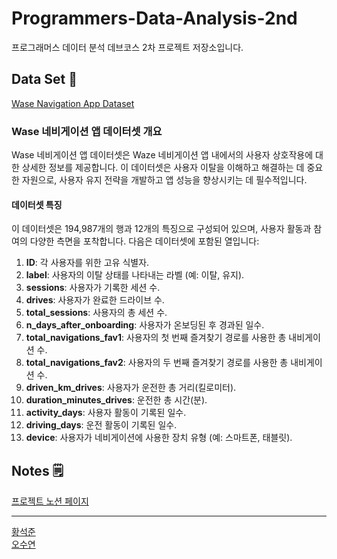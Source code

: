 # Programmers-Data-Analysis-2nd
프로그래머스 데이터 분석 데브코스 2차 프로젝트 저장소입니다.

## Data Set 🛒
[Wase Navigation App Dataset](https://www.kaggle.com/datasets/raminhuseyn/wase-navigation-app-dataset) <br>

### Wase 네비게이션 앱 데이터셋 개요

Wase 네비게이션 앱 데이터셋은 Waze 네비게이션 앱 내에서의 사용자 상호작용에 대한 상세한 정보를 제공합니다. 이 데이터셋은 사용자 이탈을 이해하고 해결하는 데 중요한 자원으로, 사용자 유지 전략을 개발하고 앱 성능을 향상시키는 데 필수적입니다.

#### 데이터셋 특징

이 데이터셋은 194,987개의 행과 12개의 특징으로 구성되어 있으며, 사용자 활동과 참여의 다양한 측면을 포착합니다. 다음은 데이터셋에 포함된 열입니다:

1. **ID**: 각 사용자를 위한 고유 식별자.
2. **label**: 사용자의 이탈 상태를 나타내는 라벨 (예: 이탈, 유지).
3. **sessions**: 사용자가 기록한 세션 수.
4. **drives**: 사용자가 완료한 드라이브 수.
5. **total_sessions**: 사용자의 총 세션 수.
6. **n_days_after_onboarding**: 사용자가 온보딩된 후 경과된 일수.
7. **total_navigations_fav1**: 사용자의 첫 번째 즐겨찾기 경로를 사용한 총 내비게이션 수.
8. **total_navigations_fav2**: 사용자의 두 번째 즐겨찾기 경로를 사용한 총 내비게이션 수.
9. **driven_km_drives**: 사용자가 운전한 총 거리(킬로미터).
10. **duration_minutes_drives**: 운전한 총 시간(분).
11. **activity_days**: 사용자 활동이 기록된 일수.
12. **driving_days**: 운전 활동이 기록된 일수.
13. **device**: 사용자가 네비게이션에 사용한 장치 유형 (예: 스마트폰, 태블릿).

## Notes 🗒️
[프로젝트 노션 페이지](https://www.notion.so/prgrms/1-a82a9d40f5dc4b4f8bd667745ed17e31) <br>

---

[황석준](https://github.com/myhappydays) <br>
[오수연](https://github.com/oh5221) <br>
